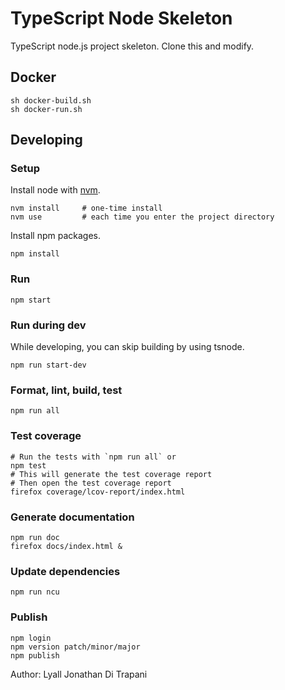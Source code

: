 TypeScript Node Skeleton
========================

TypeScript node.js project skeleton.  Clone this and modify.


Docker
------

    sh docker-build.sh
    sh docker-run.sh


Developing
----------

### Setup ###

Install node with [nvm](https://github.com/nvm-sh/nvm).

    nvm install     # one-time install
    nvm use         # each time you enter the project directory

Install npm packages.

    npm install


### Run ###

    npm start


### Run during dev ###

While developing, you can skip building by using tsnode.

    npm run start-dev


### Format, lint, build, test ###

    npm run all


### Test coverage ###

    # Run the tests with `npm run all` or
    npm test
    # This will generate the test coverage report
    # Then open the test coverage report
    firefox coverage/lcov-report/index.html


### Generate documentation ###

    npm run doc
    firefox docs/index.html &


### Update dependencies ###

    npm run ncu


### Publish ###

    npm login
    npm version patch/minor/major
    npm publish


Author:  Lyall Jonathan Di Trapani
